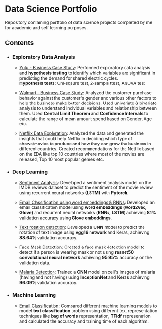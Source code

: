 # Data Science Portfolio
Repository containing portfolio of data science projects completed by me for academic and self learning purposes.

## Contents

- ### Exploratory Data Analysis
  - [Yulu - Business Case Study](https://github.com/ankurkumar-ml/data-science-projects/blob/main/notebooks/business-case-yulu-hypothesis-testing.ipynb): 
    Performed exploratory data analysis and **hypothesis testing** to identify which variables are significant in predicting the demand for shared electric cycles. <br>
  **Hypothesis tests:** Chi‐sqaure test, 2‐sample ttest, ANOVA test
  
  - [Walmart - Business Case Study](https://github.com/ankurkumar-ml/data-science-projects/blob/main/notebooks/walmart-confidence-interval-and-clt.ipynb): Analyzed the customer purchase behavior against the customer's gender
and various other factors to help the business make better decisions.
 Used univariate & bivariate analysis to understand individual variables
and relationship between them. Used **Central Limit Theorem** and **Confidence Intervals** to calculate the
range of mean amount spend based on Gender, Age etc.

  - [Netflix Data Exploration](https://github.com/ankurkumar-ml/data-science-projects/blob/main/notebooks/netflix-data-exploration-and-visualisation.ipynb): Analyzed the data and generated the insights that could help Netflix in deciding which type of shows/movies to produce and how they can grow the business in different countries. Created recommendations for the Netflix based on the EDA like top 10
countries where most of the movies are released, Top 10 most popular
genres etc.

- ### Deep Learning
  - [Sentiment Analysis](https://github.com/ankurkumar-ml/data-science-projects/blob/main/notebooks/sentiment-analysis-using-lstm-pytorch.ipynb): Developed a sentiment analysis model on the IMDB reviews dataset to
predict the sentiment of the movie review using recurrent neural
networks **(LSTM)** with **Pytorch**.

   - [Email Classification using word embeddings & RNNs](https://github.com/ankurkumar-ml/data-science-projects/blob/main/notebooks/enron-email-classification-using-word-embeddings.ipynb): Developed an email classification model using **word embeddings (word2vec, Glove)** and recurrent neural networks (**RNNs, LSTM**) achieving **81%** validation accuracy using **Glove embeddings**.

  - [Text rotation detection](https://github.com/ankurkumar-ml/data-science-projects/blob/main/notebooks/text-rotation-detection.ipynb): Developed a **CNN** model to predict the rotation of text image using **vgg16 network** and Keras, achieving **88.64%** validation accuracy.

  - [Face Mask Detection](https://github.com/ankurkumar-ml/data-science-projects/blob/main/notebooks/face-mask-detection.ipynb): Created a face mask detection model to detect if a person is wearing mask or not using **resnet50 convolutional neural network** achieving **95.95%** accuracy on the validation data.

  - [Malaria Detection](https://github.com/ankurkumar-ml/data-science-projects/blob/main/notebooks/detecting-malaria-using-inceptionnet.ipynb): Trained a **CNN** model on cell's images of malaria (having and not having) using **InceptionNet** and **Keras** achieving **96.09%** validation accuracy.


- ### Machine Learning
  - [Email Classification](https://github.com/ankurkumar-ml/data-science-projects/blob/main/notebooks/enron-email-classification-using-machine-learning.ipynb): Compared different machine learning models to model **text classification** problem using different text representation techniques like **bag of words** representation, **TFidf** represenation and calculated the accuracy and training time of each algorithm.
